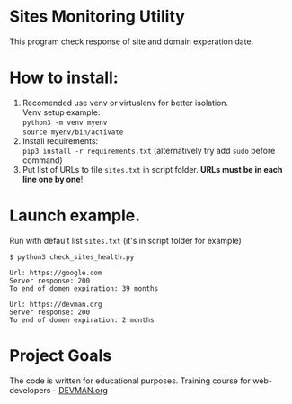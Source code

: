 # Sites Monitoring Utility
This program check response of site and domain experation date.

# How to install:
1. Recomended use venv or virtualenv for better isolation.\
   Venv setup example: \
   `python3 -m venv myenv`\
   `source myenv/bin/activate`
2. Install requirements: \
   `pip3 install -r requirements.txt` (alternatively try add `sudo` before command)
3. Put list of URLs to file `sites.txt` in script folder. **URLs must be in each line one by one**!

# Launch example.
Run with default list `sites.txt` (it's in script folder for example)
```
$ python3 check_sites_health.py

Url: https://google.com
Server response: 200
To end of domen expiration: 39 months

Url: https://devman.org
Server response: 200
To end of domen expiration: 2 months
```
# Project Goals

The code is written for educational purposes. Training course for web-developers - [DEVMAN.org](https://devman.org)
